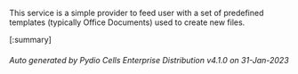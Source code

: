 






This service is a simple provider to feed user with a set of predefined templates (typically Office Documents) used to create new files.

[:summary]

###### Auto generated by Pydio Cells Enterprise Distribution v4.1.0 on 31-Jan-2023
